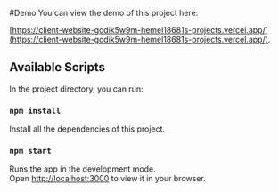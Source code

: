 #Demo
You can view the demo of this project here: 

[https://client-website-godik5w9m-hemel18681s-projects.vercel.app/](https://client-website-godik5w9m-hemel18681s-projects.vercel.app/).

## Available Scripts

In the project directory, you can run:

### `npm install`

Install all the dependencies of this project.

### `npm start`

Runs the app in the development mode.\
Open [http://localhost:3000](http://localhost:3000) to view it in your browser.
